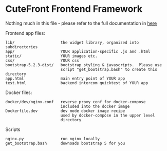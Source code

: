 # CuteFront Frontend Framework

Nothing much in this file - please refer to the full documentation in [here](https://elsampsa.github.io/cutefront/_build/html/index.html)

Frontend app files:
```
lib/                    the widget library, organized into subdirectories
app/                    YOUR application-specific .js and .html 
static/                 YOUR images etc.
css/                    YOUR css
bootstrap-5.2.3-dist/   bootstrap styling & javascripts.  Please use 
                        script "get_bootstrap.bash" to create this directory
app.html                main entry point of YOUR app
test.html               backend intercom quicktest of YOUR app
```

Docker files:
```
docker/dev/nginx.conf   reverse proxy conf for docker-compose
                        included into the docker image
Dockerfile.dev          dev mode docker image recipe
                        used by docker-compose in the upper level
                        directory
```

Scripts
```
nginx.py                run nginx locally
get_bootstrap.bash      downoads bootstrap 5 for you
```
